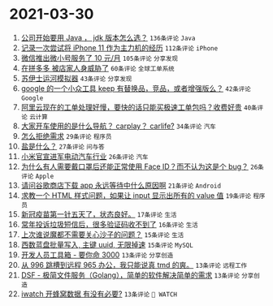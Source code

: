 # 2021-03-30

1. [公司开始要用 Java ， jdk 版本怎么选？](https://www.v2ex.com/t/766378) `136条评论` `Java`
1. [记录一次尝试将 iPhone 11 作为主力机的经历](https://www.v2ex.com/t/766389) `112条评论` `iPhone`
1. [微信推出微小号服务了 10 元/月](https://www.v2ex.com/t/766369) `105条评论` `分享发现`
1. [在拼多多 被店家人身威胁了](https://www.v2ex.com/t/766489) `60条评论` `全球工单系统`
1. [苏伊士运河模拟器](https://www.v2ex.com/t/766518) `43条评论` `分享发现`
1. [google 的一个小众工具 keep 有替换品，竞品，或者增强版么？](https://www.v2ex.com/t/766397) `42条评论` `Google`
1. [阿里云现在的工单处理好慢，要快的话只能买极速工单包吗？收费好贵](https://www.v2ex.com/t/766527) `40条评论` `云计算`
1. [大家开车使用的是什么导航？ carplay？ carlife?](https://www.v2ex.com/t/766561) `34条评论` `汽车`
1. [怎么拒绝需求](https://www.v2ex.com/t/766382) `29条评论` `程序员`
1. [盐是什么？](https://www.v2ex.com/t/766572) `27条评论` `问与答`
1. [小米官宣进军电动汽车行业](https://www.v2ex.com/t/766587) `26条评论` `汽车`
1. [为什么有人需要戴口罩后还能正常使用 Face ID？而不认为这是个 bug？](https://www.v2ex.com/t/766486) `26条评论` `Apple`
1. [请问谷歌商店下载 app 永远等待中什么原因啊](https://www.v2ex.com/t/766425) `21条评论` `Android`
1. [求教一个 HTML 样式问题，如果让 input 显示出所有的 value 值](https://www.v2ex.com/t/766570) `19条评论` `程序员`
1. [新冠疫苗第一针五天了，状态良好。](https://www.v2ex.com/t/766410) `17条评论` `生活`
1. [常年投诉垃圾短信后，很多验证码收不到了](https://www.v2ex.com/t/766399) `16条评论` `生活`
1. [上次谁说魔都不需要关心沙子的问题？](https://www.v2ex.com/t/766581) `15条评论` `生活`
1. [西数蓝盘批量写入, 主键 uuid, 无限掉速](https://www.v2ex.com/t/766549) `15条评论` `MySQL`
1. [开发人员工具箱 - 要你命 3000](https://www.v2ex.com/t/766507) `13条评论` `分享创造`
1. [从 996 跳槽到远程 965 办公，我只能说真 tmd 的爽。](https://www.v2ex.com/t/766497) `13条评论` `远程工作`
1. [DSF - 极简文件服务（Golang），简单的软件解决简单的需求](https://www.v2ex.com/t/766471) `13条评论` `分享创造`
1. [iwatch 开蜂窝数据 有没有必要?](https://www.v2ex.com/t/766437) `13条评论` ` WATCH`

